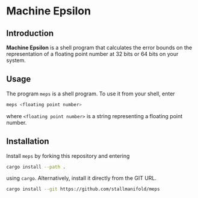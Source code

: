 # Machine Epsilon

## Introduction
**Machine Epsilon** is a shell program that calculates the error bounds on the representation of a floating point number at 32 bits or 64 bits on your system.

## Usage
The program `meps` is a shell program. To use it from your shell, enter
```bash
meps <floating point number>
```
where `<floating point number>` is a string representing a floating point number.

## Installation
Install `meps` by forking this repository and entering
```bash
cargo install --path .
```
using `cargo`. Alternatively, install it directly from the GIT URL.
```bash
cargo install --git https://github.com/stallmanifold/meps
```
